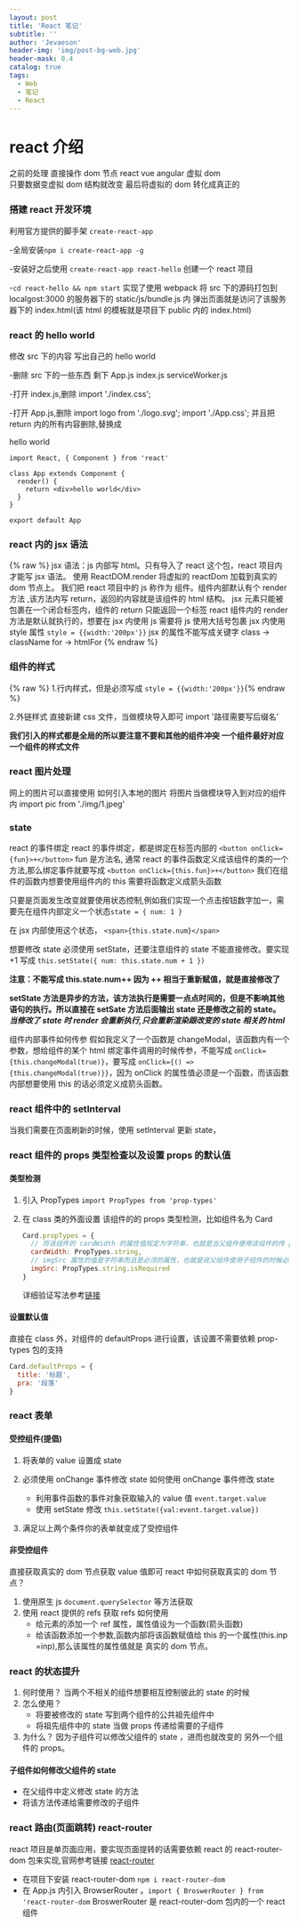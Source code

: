 ```yaml
---
layout: post
title: 'React 笔记'
subtitle: ''
author: 'Jevaeson'
header-img: 'img/post-bg-web.jpg'
header-mask: 0.4
catalog: true
tags:
  - Web
  - 笔记
  - React
---
```


# react 介绍

之前的处理 直接操作 dom 节点
react vue angular 虚拟 dom  
只要数据变虚拟 dom 结构就改变 最后将虚拟的 dom 转化成真正的

### 搭建 react 开发环境

利用官方提供的脚手架 `create-react-app`

-全局安装`npm i create-react-app -g`

-安装好之后使用 `create-react-app react-hello` 创建一个 react 项目

-`cd react-hello && npm start` 实现了使用 webpack 将 src 下的源码打包到 localgost:3000 的服务器下的 static/js/bundle.js 内 弹出页面就是访问了该服务器下的 index.html(该 html 的模板就是项目下 public 内的 index.html)

### react 的 hello world

修改 src 下的内容 写出自己的 hello world

-删除 src 下的一些东西 剩下 App.js index.js serviceWorker.js

-打开 index.js,删除 import './index.css';

-打开 App.js,删除 import logo from './logo.svg'; import './App.css'; 并且把 return 内的所有内容删除,替换成 <div>hello world</div>

```
import React, { Component } from 'react'

class App extends Component {
  render() {
    return <div>hello world</div>
  }
}

export default App
```

### react 内的 jsx 语法

{% raw %}
jsx 语法：js 内部写 html。只有导入了 react 这个包，react 项目内才能写 jsx 语法。 使用 ReactDOM.render 将虚拟的 reactDom 加载到真实的 dom 节点上。 我们把 react 项目中的 js 称作为 组件。组件内部默认有个 render 方法 ,该方法内写 return，返回的内容就是该组件的 html 结构。 jsx 元素只能被包裹在一个闭合标签内，组件的 return 只能返回一个标签 react 组件内的 render 方法是默认就执行的，想要在 jsx 内使用 js 需要将 js 使用大括号包裹 jsx 内使用 style 属性 `style = {{width:'200px'}}` jsx 的属性不能写成关键字 class -> className for -> htmlFor
{% endraw %}

### 组件的样式

{% raw %} 1.行内样式，但是必须写成 `style = {{width:'200px'}}`{% endraw %}

2.外链样式 直接新建 css 文件，当做模块导入即可 import '路径需要写后缀名'

**我们引入的样式都是全局的所以要注意不要和其他的组件冲突 一个组件最好对应一个组件的样式文件**

### react 图片处理

网上的图片可以直接使用 如何引入本地的图片 将图片当做模块导入到对应的组件内 import pic from './img/1.jpeg'

### state

react 的事件绑定 react 的事件绑定，都是绑定在标签内部的 `<button onClick={fun}>+</button>` fun 是方法名, 通常 react 的事件函数定义成该组件的类的一个方法,那么绑定事件就要写成 `<button onClick={this.fun}>+</button>` 我们在组件的函数内想要使用组件内的 this 需要将函数定义成箭头函数

只要是页面发生改变就要使用状态控制,例如我们实现一个点击按钮数字加一，需要先在组件内部定义一个状态`state = { num: 1 }`

在 jsx 内部使用这个状态， `<span>{this.state.num}</span>`

想要修改 state 必须使用 setState，还要注意组件的 state 不能直接修改。要实现 +1 写成
`this.setState({ num: this.state.num + 1 })`

**注意：不能写成 this.state.num++ 因为 ++ 相当于重新赋值，就是直接修改了**

**setState 方法是异步的方法，该方法执行是需要一点点时间的，但是不影响其他语句的执行。所以直接在 setSate 方法后面输出 state 还是修改之前的 state。**
**_当修改了 state 时 render 会重新执行,只会重新渲染跟改变的 state 相关的 html_**

组件内部事件如何传参 假如我定义了一个函数是 changeModal，该函数内有一个参数，想给组件的某个 html 绑定事件调用的时候传参，不能写成 `onClick={this.changeModal(true)}`，要写成 `onClick={() => {this.changeModal(true)}}`，因为 onClick 的属性值必须是一个函数，而该函数内部想要使用 this 的话必须定义成箭头函数。

### react 组件中的 setInterval

当我们需要在页面刷新的时候，使用 setInterval 更新 state，

### react 组件的 props 类型检查以及设置 props 的默认值

#### 类型检测

1. 引入 PropTypes `import PropTypes from 'prop-types'`
2. 在 class 类的外面设置 该组件的的 props 类型检测，比如组件名为 Card

   ```js
   Card.propTypes = {
     // 将该组件的 cardWidth 的属性值规定为字符串，也就是当父组件使用该组件的传 props 时，该属性的属性值需要是字符串类型
     cardWidth: PropTypes.string,
     // imgSrc 属性的值是字符串而且是必须的属性，也就是说父组件使用子组件的时候必须传递该属性
     imgSrc: PropTypes.string.isRequired
   }
   ```

   详细验证写法参考[链接](https://react.docschina.org/docs/typechecking-with-proptypes.html)

#### 设置默认值

直接在 class 外，对组件的 defaultProps 进行设置，该设置不需要依赖 prop-types 包的支持

```js
Card.defaultProps = {
  title: '标题',
  pra: '段落'
}
```

### react 表单

#### 受控组件(提倡)

1. 将表单的 value 设置成 state
2. 必须使用 onChange 事件修改 state
   如何使用 onChange 事件修改 state

   - 利用事件函数的事件对象获取输入的 value 值 `event.target.value`
   - 使用 setState 修改 `this.setState({val:event.target.value})`

3. 满足以上两个条件你的表单就变成了受控组件

#### 非受控组件

直接获取真实的 dom 节点获取 value 值即可
react 中如何获取真实的 dom 节点？

1. 使用原生 js `document.querySelector` 等方法获取
2. 使用 react 提供的 refs 获取
   refs 如何使用
   - 给元素的添加一个 ref 属性，属性值设为一个函数(箭头函数)
   - 给该函数添加一个参数,函数内部将该函数赋值给 this 的一个属性(this.inp =inp),那么该属性的属性值就是 真实的 dom 节点。

### react 的状态提升

1. 何时使用？
   当两个不相关的组件想要相互控制彼此的 state 的时候
2. 怎么使用？
   - 将要被修改的 state 写到两个组件的公共祖先组件中
   - 将祖先组件中的 state 当做 props 传递给需要的子组件
3. 为什么？
   因为子组件可以修改父组件的 state ，进而也就改变的 另外一个组件的 props。

#### 子组件如何修改父组件的 state

- 在父组件中定义修改 state 的方法
- 将该方法传递给需要修改的子组件

### react 路由(页面跳转) react-router

react 项目是单页面应用，要实现页面提转的话需要依赖 react 的 react-router-dom 包来实现,官网参考链接 [react-router](https://reacttraining.com/react-router/web/guides/quick-start)

- 在项目下安装 react-router-dom `npm i react-router-dom`
- 在 App.js 内引入 BrowserRouter 。`import { BroswerRouter } from 'react-router-dom`
  BroswerRouter 是 react-router-dom 包内的一个 react 组件
